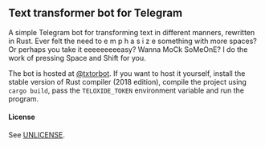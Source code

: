 Text transformer bot for Telegram
---------------------------------

A simple Telegram bot for transforming text in different manners, rewritten in Rust. Ever felt the need to  e m p h a s i z e  something with more spaces? Or perhaps you take it eeeeeeeeeasy? Wanna MoCk SoMeOnE? I do the work of pressing Space and Shift for you.

The bot is hosted at [@txtorbot](https://t.me/txtorbot). If you want to host it yourself, install the stable version of Rust compiler (2018 edition), compile the project using `cargo build`, pass the `TELOXIDE_TOKEN` environment variable and run the program.

#### License

See [UNLICENSE](/UNLICENSE).
